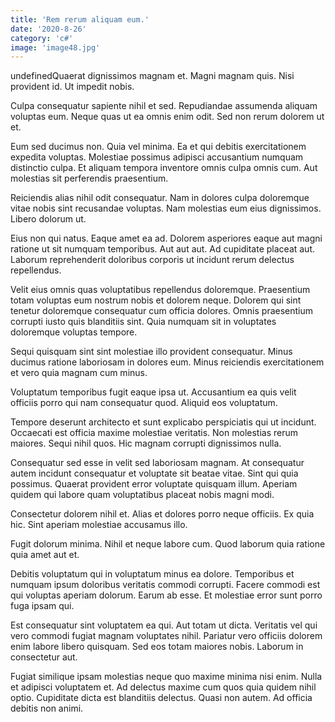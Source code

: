 ```yaml
---
title: 'Rem rerum aliquam eum.'
date: '2020-8-26'
category: 'c#'
image: 'image48.jpg'
---
```


undefinedQuaerat dignissimos magnam et. Magni magnam quis. Nisi provident id. Ut impedit nobis.
 Culpa consequatur sapiente nihil et sed. Repudiandae assumenda aliquam voluptas eum. Neque quas ut ea omnis enim odit. Sed non rerum dolorem ut et.
 Eum sed ducimus non. Quia vel minima. Ea et qui debitis exercitationem expedita voluptas. Molestiae possimus adipisci accusantium numquam distinctio culpa. Et aliquam tempora inventore omnis culpa omnis cum. Aut molestias sit perferendis praesentium.

Reiciendis alias nihil odit consequatur. Nam in dolores culpa doloremque vitae nobis sint recusandae voluptas. Nam molestias eum eius dignissimos. Libero dolorum ut.
 Eius non qui natus. Eaque amet ea ad. Dolorem asperiores eaque aut magni ratione ut sit numquam temporibus. Aut aut aut. Ad cupiditate placeat aut. Laborum reprehenderit doloribus corporis ut incidunt rerum delectus repellendus.
 Velit eius omnis quas voluptatibus repellendus doloremque. Praesentium totam voluptas eum nostrum nobis et dolorem neque. Dolorem qui sint tenetur doloremque consequatur cum officia dolores. Omnis praesentium corrupti iusto quis blanditiis sint. Quia numquam sit in voluptates doloremque voluptas tempore.

Sequi quisquam sint sint molestiae illo provident consequatur. Minus ducimus ratione laboriosam in dolores eum. Minus reiciendis exercitationem et vero quia magnam cum minus.
 Voluptatum temporibus fugit eaque ipsa ut. Accusantium ea quis velit officiis porro qui nam consequatur quod. Aliquid eos voluptatum.
 Tempore deserunt architecto et sunt explicabo perspiciatis qui ut incidunt. Occaecati est officia maxime molestiae veritatis. Non molestias rerum maiores. Sequi nihil quos. Hic magnam corrupti dignissimos nulla.

Consequatur sed esse in velit sed laboriosam magnam. At consequatur autem incidunt consequatur et voluptate sit beatae vitae. Sint qui quia possimus. Quaerat provident error voluptate quisquam illum. Aperiam quidem qui labore quam voluptatibus placeat nobis magni modi.
 Consectetur dolorem nihil et. Alias et dolores porro neque officiis. Ex quia hic. Sint aperiam molestiae accusamus illo.
 Fugit dolorum minima. Nihil et neque labore cum. Quod laborum quia ratione quia amet aut et.

Debitis voluptatum qui in voluptatum minus ea dolore. Temporibus et numquam ipsum doloribus veritatis commodi corrupti. Facere commodi est qui voluptas aperiam dolorum. Earum ab esse. Et molestiae error sunt porro fuga ipsam qui.
 Est consequatur sint voluptatem ea qui. Aut totam ut dicta. Veritatis vel qui vero commodi fugiat magnam voluptates nihil. Pariatur vero officiis dolorem enim labore libero quisquam. Sed eos totam maiores nobis. Laborum in consectetur aut.
 Fugiat similique ipsam molestias neque quo maxime minima nisi enim. Nulla et adipisci voluptatem et. Ad delectus maxime cum quos quia quidem nihil optio. Cupiditate dicta est blanditiis delectus. Quasi non autem. Ad officia debitis non animi.


